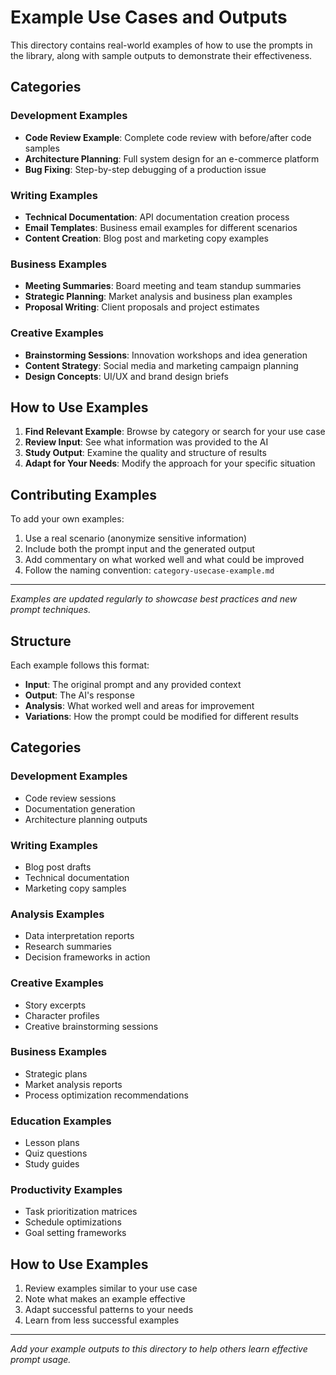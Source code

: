# Example Use Cases and Outputs

This directory contains real-world examples of how to use the prompts in the library, along with sample outputs to demonstrate their effectiveness.

## Categories

### Development Examples

- **Code Review Example**: Complete code review with before/after code samples
- **Architecture Planning**: Full system design for an e-commerce platform
- **Bug Fixing**: Step-by-step debugging of a production issue

### Writing Examples  

- **Technical Documentation**: API documentation creation process
- **Email Templates**: Business email examples for different scenarios
- **Content Creation**: Blog post and marketing copy examples

### Business Examples

- **Meeting Summaries**: Board meeting and team standup summaries
- **Strategic Planning**: Market analysis and business plan examples
- **Proposal Writing**: Client proposals and project estimates

### Creative Examples

- **Brainstorming Sessions**: Innovation workshops and idea generation
- **Content Strategy**: Social media and marketing campaign planning
- **Design Concepts**: UI/UX and brand design briefs

## How to Use Examples

1. **Find Relevant Example**: Browse by category or search for your use case
2. **Review Input**: See what information was provided to the AI
3. **Study Output**: Examine the quality and structure of results
4. **Adapt for Your Needs**: Modify the approach for your specific situation

## Contributing Examples

To add your own examples:

1. Use a real scenario (anonymize sensitive information)
2. Include both the prompt input and the generated output
3. Add commentary on what worked well and what could be improved
4. Follow the naming convention: `category-usecase-example.md`

---

*Examples are updated regularly to showcase best practices and new prompt techniques.*

## Structure

Each example follows this format:

- **Input**: The original prompt and any provided context
- **Output**: The AI's response
- **Analysis**: What worked well and areas for improvement
- **Variations**: How the prompt could be modified for different results

## Categories

### Development Examples

- Code review sessions
- Documentation generation
- Architecture planning outputs

### Writing Examples

- Blog post drafts
- Technical documentation
- Marketing copy samples

### Analysis Examples

- Data interpretation reports
- Research summaries
- Decision frameworks in action

### Creative Examples

- Story excerpts
- Character profiles
- Creative brainstorming sessions

### Business Examples

- Strategic plans
- Market analysis reports
- Process optimization recommendations

### Education Examples

- Lesson plans
- Quiz questions
- Study guides

### Productivity Examples

- Task prioritization matrices
- Schedule optimizations
- Goal setting frameworks

## How to Use Examples

1. Review examples similar to your use case
2. Note what makes an example effective
3. Adapt successful patterns to your needs
4. Learn from less successful examples

---
*Add your example outputs to this directory to help others learn effective prompt usage.*
